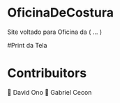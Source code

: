 # OficinaDeCostura

Site voltado para Oficina da ( ... )

#Print da Tela



# Contribuitors
:boy: David Ono
:boy: Gabriel Cecon

